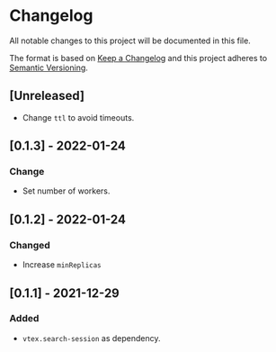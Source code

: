 # Changelog

All notable changes to this project will be documented in this file.

The format is based on [Keep a Changelog](http://keepachangelog.com/en/1.0.0/)
and this project adheres to [Semantic Versioning](http://semver.org/spec/v2.0.0.html).

## [Unreleased]

- Change `ttl` to avoid timeouts.

## [0.1.3] - 2022-01-24

### Change
- Set number of workers.

## [0.1.2] - 2022-01-24


### Changed
- Increase `minReplicas`

## [0.1.1] - 2021-12-29

### Added
- `vtex.search-session` as dependency.

